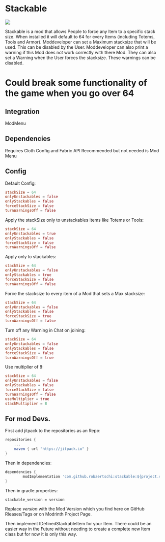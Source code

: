 # Stackable

[![](https://jitpack.io/v/robaertschi/stackable.svg)](https://jitpack.io/#robaertschi/stackable)

Stackable is a mod that allows People to force any Item to a specific stack size. When installed it will default to 64 for every Items (including Totems, Tools and Armor). Moddeveloper can set a Maximum stacksize that will be used. This can be disabled by the User. Moddeveloper can also print a warning if this Mod does not work correctly with there Mod. They can also set a Warning when the User forces the stacksize. These warnings can be disabled.

# **Could break some functionality of the game when you go over 64**

## Integration
ModMenu

## Dependencies
Requires Cloth Config and Fabric API
Recommended but not needed is Mod Menu

## Config
Default Config:
```toml
stackSize = 64
onlyUnstackables = false
onlyStackables = false
forceStackSize = false
turnWarningsOff = false
```

Apply the stackSize only to unstackables Items like Totems or Tools:
```toml
stackSize = 64
onlyUnstackables = true
onlyStackables = false
forceStackSize = false
turnWarningsOff = false
```
Apply only to stackables:
```toml
stackSize = 64
onlyUnstackables = false
onlyStackables = true
forceStackSize = false
turnWarningsOff = false
```
Force the stacksize to every item of a Mod that sets a Max stacksize:
```toml
stackSize = 64
onlyUnstackables = false
onlyStackables = false
forceStackSize = true
turnWarningsOff = false
```
Turn off any Warning in Chat on joining:
```toml
stackSize = 64
onlyUnstackables = false
onlyStackables = false
forceStackSize = false
turnWarningsOff = true
```

Use multiplier of 8:
```toml
stackSize = 64
onlyUnstackables = false
onlyStackables = false
forceStackSize = false
turnWarningsOff = false
useMultiplier = true
stackMultiplier = 8
```

## For mod Devs.

First add jitpack to the repositories as an Repo:

```gradle
repositories {
	...
	maven { url "https://jitpack.io" }
}
```

Then in dependencies:
```gradle
dependencies {
        modImplementation 'com.github.robaertschi:stackable:${project.stackable_version}'
}
```

Then in gradle.properties:
```properties
stackable_version = version
```
Replace _version_ with the Mod Version which you find here on GitHub Rleases/Tags or on Modrinth Project Page.

Then implement IDefinedStackableItem for your Item. There could be an easier way in the Future without needing to create a complete new Item class but for now it is only this way.
